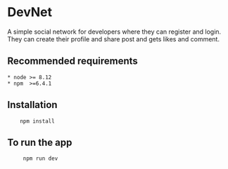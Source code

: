 # DevNet
A simple social network for developers where they can register and login. They can create their profile and share post and gets likes and comment.

## Recommended requirements
    * node >= 8.12
    * npm  >=6.4.1
    
 ## Installation
 ```
     npm install
 ```

 ## To run the app
```
     npm run dev
```